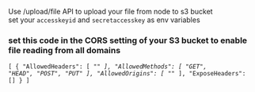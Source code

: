 Use /upload/file API to upload your file from node to s3 bucket <br>
set your <code>accesskeyid</code> and <code>secretaccesskey</code> as env variables <br>

<h3>set this code in the CORS setting of your S3 bucket to enable file reading from all domains</h3>

<code>[
{
"AllowedHeaders": [
"*"
],
"AllowedMethods": [
"GET",
"HEAD",
"POST",
"PUT"
],
"AllowedOrigins": [
"*"
],
"ExposeHeaders": []
}
]</code>
